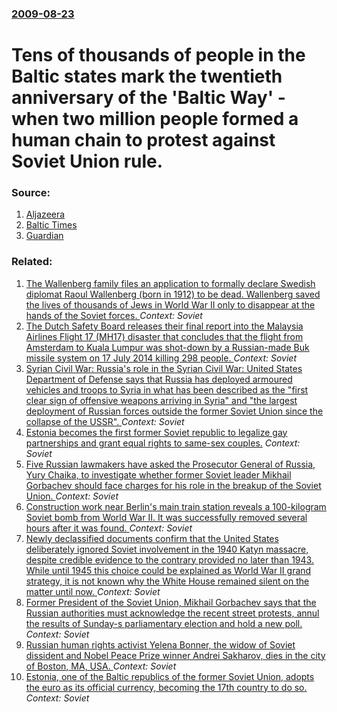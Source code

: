 ### [2009-08-23](/news/2009/08/23/index.md)

#  Tens of thousands of people in the Baltic states mark the twentieth anniversary of the 'Baltic Way' - when two million people formed a human chain to protest against Soviet Union rule. 




### Source:

1. [Aljazeera](http://english.aljazeera.net/news/europe/2009/08/200982318443710242.html)
2. [Baltic Times](http://www.baltictimes.com/news/articles/23392/)
3. [Guardian](http://www.guardian.co.uk/commentisfree/2009/aug/19/eu-parliament-soviet-nazi-history)

### Related:

1. [The Wallenberg family files an application to formally declare Swedish diplomat Raoul Wallenberg (born in 1912) to be dead. Wallenberg saved the lives of thousands of Jews in World War II only to disappear at the hands of the Soviet forces. ](/news/2016/03/30/the-wallenberg-family-files-an-application-to-formally-declare-swedish-diplomat-raoul-wallenberg-born-in-1912-to-be-dead-wallenberg-saved.md) _Context: Soviet_
2. [The Dutch Safety Board releases their final report into the Malaysia Airlines Flight 17 (MH17) disaster that concludes that the flight from Amsterdam to Kuala Lumpur was shot-down by a Russian-made Buk missile system on 17 July 2014 killing 298 people. ](/news/2015/10/13/the-dutch-safety-board-releases-their-final-report-into-the-malaysia-airlines-flight-17-mh17-disaster-that-concludes-that-the-flight-from.md) _Context: Soviet_
3. [Syrian Civil War: Russia's role in the Syrian Civil War: United States Department of Defense says that Russia has deployed armoured vehicles and troops to Syria in what has been described as the "first clear sign of offensive weapons arriving in Syria" and "the largest deployment of Russian forces outside the former Soviet Union since the collapse of the USSR". ](/news/2015/09/14/syrian-civil-war-russia-s-role-in-the-syrian-civil-war-united-states-department-of-defense-says-that-russia-has-deployed-armoured-vehicles.md) _Context: Soviet_
4. [Estonia becomes the first former Soviet republic to legalize gay partnerships and grant equal rights to same-sex couples.](/news/2014/10/9/estonia-becomes-the-first-former-soviet-republic-to-legalize-gay-partnerships-and-grant-equal-rights-to-same-sex-couples.md) _Context: Soviet_
5. [Five Russian lawmakers have asked the Prosecutor General of Russia, Yury Chaika, to investigate whether former Soviet leader Mikhail Gorbachev should face charges for his role in the breakup of the Soviet Union. ](/news/2014/04/10/five-russian-lawmakers-have-asked-the-prosecutor-general-of-russia-yury-chaika-to-investigate-whether-former-soviet-leader-mikhail-gorbach.md) _Context: Soviet_
6. [Construction work near Berlin's main train station reveals a 100-kilogram Soviet bomb from World War II. It was successfully removed several hours after it was found. ](/news/2013/04/3/construction-work-near-berlin-s-main-train-station-reveals-a-100-kilogram-soviet-bomb-from-world-war-ii-it-was-successfully-removed-several.md) _Context: Soviet_
7. [Newly declassified documents confirm that the United States deliberately ignored Soviet involvement in the 1940 Katyn massacre, despite credible evidence to the contrary provided no later than 1943. While until 1945 this choice could be explained as World War II grand strategy, it is not known why the White House remained silent on the matter until now. ](/news/2012/09/11/newly-declassified-documents-confirm-that-the-united-states-deliberately-ignored-soviet-involvement-in-the-1940-katyn-massacre-despite-cred.md) _Context: Soviet_
8. [Former President of the Soviet Union, Mikhail Gorbachev says that the Russian authorities must acknowledge the recent street protests, annul the results of Sunday-s parliamentary election and hold a new poll. ](/news/2011/12/7/former-president-of-the-soviet-union-mikhail-gorbachev-says-that-the-russian-authorities-must-acknowledge-the-recent-street-protests-annul.md) _Context: Soviet_
9. [Russian human rights activist Yelena Bonner, the widow of Soviet dissident and Nobel Peace Prize winner Andrei Sakharov, dies in the city of Boston, MA, USA. ](/news/2011/06/18/russian-human-rights-activist-yelena-bonner-the-widow-of-soviet-dissident-and-nobel-peace-prize-winner-andrei-sakharov-dies-in-the-city-of.md) _Context: Soviet_
10. [Estonia, one of the Baltic republics of the former Soviet Union, adopts the euro as its official currency, becoming the 17th country to do so. ](/news/2010/12/31/estonia-one-of-the-baltic-republics-of-the-former-soviet-union-adopts-the-euro-as-its-official-currency-becoming-the-17th-country-to-do-s.md) _Context: Soviet_
